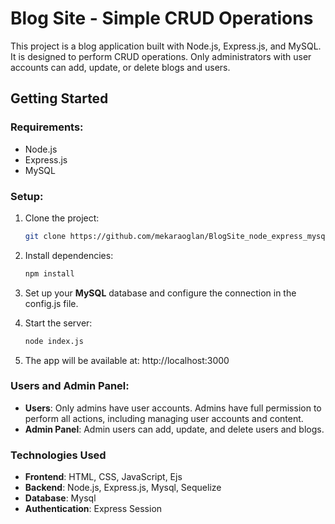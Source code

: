 # Blog Site - Simple CRUD Operations

This project is a blog application built with Node.js, Express.js, and MySQL. It is designed to perform CRUD operations. Only administrators with user accounts can add, update, or delete blogs and users.

## Getting Started

### Requirements:
- Node.js
- Express.js
- MySQL

### Setup:
1. Clone the project:
   ```bash
   git clone https://github.com/mekaraoglan/BlogSite_node_express_mysql

2. Install dependencies:
    ```bash
    npm install

3. Set up your **MySQL** database and configure the connection in the config.js file.

4. Start the server:
    ```bash
    node index.js

5. The app will be available at: http://localhost:3000

### Users and Admin Panel:
- **Users**: Only admins have user accounts. Admins have full permission to perform all actions, including managing user accounts and content.
- **Admin Panel**: Admin users can add, update, and delete users and blogs.

### Technologies Used
- **Frontend**: HTML, CSS, JavaScript, Ejs
- **Backend**: Node.js, Express.js, Mysql, Sequelize
- **Database**: Mysql
- **Authentication**:  Express Session  
